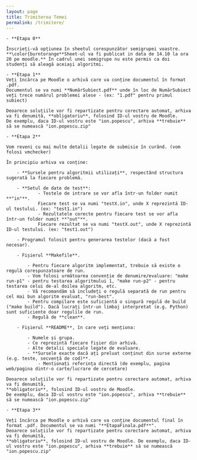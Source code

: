 ```yaml
---
layout: page
title: Trimiterea Temei
permalink: /trimitere/
---
```


    - **Etapa 0**
    
    Înscrieți-vă opțiunea în sheetul corespunzător semigrupei voastre. **\color{burntorange**Sheet-ul va fi publicat in data de 14.10 la ora 20 pe moodle.** În cadrul unei semigrupe nu este permis ca doi studenți să aleagă aceiași algoritmi.
    
    - **Etapa 1**    
    Veți încărca pe Moodle o arhivă care va conține documentul în format .pdf.
    Documentul se va numi **NumărSubiect.pdf** unde în loc de NumărSubiect veți trece numărul problemei alese - (ex: "1.pdf" pentru primul subiect)
    
    Deoarece soluțiile vor fi repartizate pentru corectare automat, arhiva va fi denumită, **obligatoriu**, folosind ID-ul vostru de Moodle.
    De exemplu, daca ID-ul vostru este "ion.popescu", arhiva **trebuie** să se numească "ion.popescu.zip"

    - **Etapa 2**

    Vom reveni cu mai multe detalii legate de submisie în curând. (vom folosi vmchecker)

    În principiu arhiva va conține:
        
        - **Sursele pentru algoritmii utilizați**, respectând structura sugerată la fiecare problemă.

        - **Setul de date de test**:
                - Testele de intrare se vor afla într-un folder numit **"in"**.                
                Fiecare test se va numi "testX.in", unde X reprezintă ID-ul testului. (ex: "test1.in")
                - Rezultatele corecte pentru fiecare test se vor afla într-un folder numit **"out"**.                
                Fiecare rezultat se va numi "testX.out", unde X reprezintă ID-ul testului. (ex: "test1.out")                

        - Programul folosit pentru generarea testelor (dacă a fost necesar).

        - Fișierul **Makefile**.
        
            - Pentru fiecare algoritm implementat, trebuie să existe o regulă corespunzatoare de run. 
            - Vom folosi următoarea convenție de denumire/evaluare: "make run-p1" - pentru testarea algoritmului 1, "make run-p2" - pentru testarea celui de-al doilea algoritm, etc.
            - Vă recomandăm să includeți o regulă separată de run pentru cel mai bun algoritm evaluat, "run-best".
            - Pentru compilare este suficientă o singură regulă de build ("make build"). Dacă lucrați într-un limbaj interpretat (e.g. Python) sunt suficiente doar regulile de run.
            - Regulă de **clean**.
    
        - Fișierul **README**, în care veți menționa:
        
            - Numele și grupa.
            - Ce reprezintă fiecare fișier din arhivă.
            - Alte detalii speciale legate de evaluare.
            - **Sursele exacte dacă ați preluat conținut din surse externe (e.g. teste, secvență de cod)**.
                - Mentionați referința directă (de exemplu, pagina web/pagina dintr-o carte/lucrare de cercetare)
            
    Deoarece soluțiile vor fi repartizate pentru corectare automat, arhiva va fi denumită, 
    **obligatoriu**, folosind ID-ul vostru de Moodle.
    De exemplu, daca ID-ul vostru este "ion.popescu", arhiva **trebuie** să se numească "ion.popescu.zip"

    - **Etapa 3**
    
    Veți încărca pe Moodle o arhivă care va conține documentul final în format .pdf. Documentul se va numi "**EtapaFinala.pdf**".
    Deoarece soluțiile vor fi repartizate pentru corectare automat, arhiva va fi denumită, 
    **obligatoriu**, folosind ID-ul vostru de Moodle. De exemplu, daca ID-ul vostru este "ion.popescu", arhiva **trebuie** să se numească "ion.popescu.zip"
